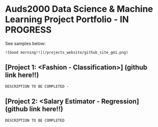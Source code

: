 # Auds2000 Data Science & Machine Learning Project Portfolio - IN PROGRESS
See samples below:

    ![Good morning!!](/projects_website/github_site_gm1.png)

## [Project 1: <Fashion - Classification>] (github link here!!)
    DESCRIPTION TO BE COMPLETED - 
    
## [Project 2: <Salary Estimator - Regression] (github link here!!)
    DESCRIPTION TO BE COMPLETED

